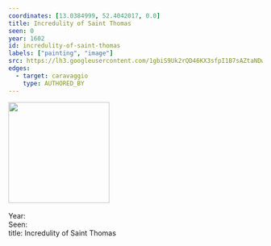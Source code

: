 ```yaml
---
coordinates: [13.0384999, 52.4042017, 0.0]
title: Incredulity of Saint Thomas
seen: 0
year: 1602
id: incredulity-of-saint-thomas
labels: ["painting", "image"]
src: https://lh3.googleusercontent.com/1gbiS9Uk2rQD46KX3sfpI1B7sAZtaNDwVjbc9bzHe9YtI1IpN-Bj6ntEaztrYLf1sHOplAuXY_nvEJjLS9ShcQOtKAiGa77cEixOeM7Cn90-qLApkHGRjbbtB-aYNFce
edges:
  - target: caravaggio
    type: AUTHORED_BY
---
```


<img src="https://lh3.googleusercontent.com/1gbiS9Uk2rQD46KX3sfpI1B7sAZtaNDwVjbc9bzHe9YtI1IpN-Bj6ntEaztrYLf1sHOplAuXY_nvEJjLS9ShcQOtKAiGa77cEixOeM7Cn90-qLApkHGRjbbtB-aYNFce" height="200" width="auto" /><br><br>Year: <br>Seen: <br>title: Incredulity of Saint Thomas
